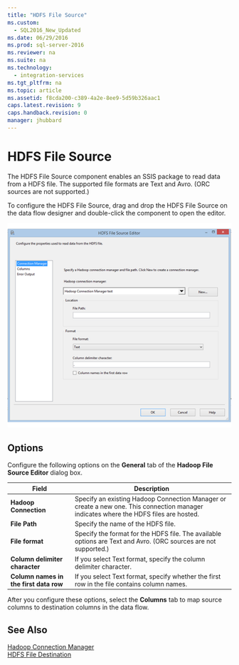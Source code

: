 ```yaml
---
title: "HDFS File Source"
ms.custom: 
  - SQL2016_New_Updated
ms.date: 06/29/2016
ms.prod: sql-server-2016
ms.reviewer: na
ms.suite: na
ms.technology: 
  - integration-services
ms.tgt_pltfrm: na
ms.topic: article
ms.assetid: f8cda200-c389-4a2e-8ee9-5d59b326aac1
caps.latest.revision: 9
caps.handback.revision: 0
manager: jhubbard
---
```

# HDFS File Source
The HDFS File Source component enables an SSIS package to read data from a HDFS file. The supported file formats are Text and Avro. (ORC sources are not supported.)  
  
 To configure the HDFS File Source, drag and drop the HDFS File Source on the data flow designer and double-click the component to open the editor.  
  
 ![HDFS File Source Editor](../../Topics/TopicNameNotContainA/images/HDFS-file-source.png "HDFS-file-source")  
  
## Options  
 Configure the following options on the **General** tab of the **Hadoop File Source Editor** dialog box.  
  
|Field|Description|  
|-----------|-----------------|  
|**Hadoop Connection**|Specify an existing Hadoop Connection Manager or create a new one. This connection manager indicates  where the HDFS files are hosted.|  
|**File Path**|Specify the name of the HDFS file.|  
|**File format**|Specify the format for the HDFS file. The available options are Text and Avro. (ORC sources are not supported.)|  
|**Column delimiter character**|If you select Text format, specify the column delimiter character.|  
|**Column  names in the first data row**|If you select Text format, specify whether the first row in the file contains column names.|  
  
 After you configure these options, select the **Columns** tab to map source columns to destination columns in the data flow.  
  
## See Also  
 [Hadoop Connection Manager](../../Topics/TopicNameNotContainA/Hadoop-Connection-Manager.md)   
 [HDFS File Destination](../../Topics/TopicNameNotContainA/HDFS-File-Destination.md)